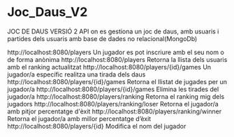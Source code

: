 # Joc_Daus_V2

JOC DE DAUS VERSIÓ 2
API on es gestiona un joc de daus, amb usuaris i partides dels usuaris amb base de dades no relacional(MongoDb)

http://localhost:8080/players  Un jugador es pot inscriure amb el seu nom o de forma anònima
http://localhost:8080/players  Retorna la llista dels usuaris amb el ranking actualitzat
http://localhost:8080/players/{id}/games  Un jugador/a específic realitza una tirada dels daus
http://localhost:8080/players/{id}/games  Retorna el llistat de jugades per un jugador/a
http://localhost:8080/players/{id}/games  Elimina les tirades del jugador/a
http://localhost:8080/players/ranking     Retorna el ranking mig dels jugadors
http://localhost:8080/players/ranking/loser Retorna el jugador/a amb pitjor percentatge d'èxit
http://localhost:8080/players/ranking/winner Retorna el jugador/a  amb millor percentatge d’èxit
http://localhost:8080/players/{id} Modifica el nom del jugador
